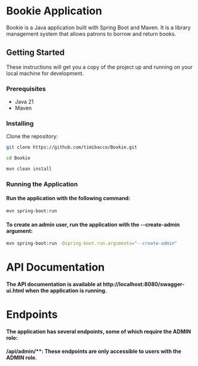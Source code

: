 # Bookie Application

Bookie is a Java application built with Spring Boot and Maven. It is a library management system that allows patrons to borrow and return books.

## Getting Started

These instructions will get you a copy of the project up and running on your local machine for development.

### Prerequisites

- Java 21
- Maven

### Installing

Clone the repository:

```bash
git clone https://github.com/timibacco/Bookie.git

```



```bash
cd Bookie
```

```bash
mvn clean install
```



### Running the Application


#### Run the application with the following command:


```bash
mvn spring-boot:run
```


#### To create an admin user, run the application with the --create-admin argument:


```bash
mvn spring-boot:run -Dspring-boot.run.arguments="--create-admin"
```


# API Documentation
#### The API documentation is available at http://localhost:8080/swagger-ui.html when the application is running.

# Endpoints
#### The application has several endpoints, some of which require the ADMIN role:  
#### /api/admin/**: These endpoints are only accessible to users with the ADMIN role.



